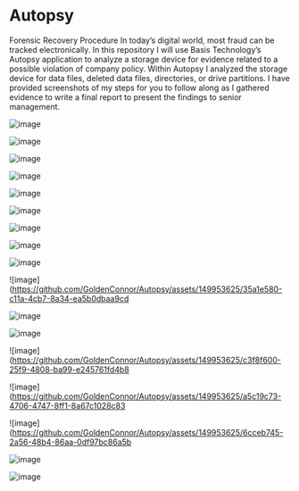 # Autopsy
Forensic Recovery Procedure
In today’s digital world, most fraud can be tracked electronically. In this repository I will use Basis Technology’s Autopsy application to analyze a storage device for evidence related to a possible violation of company policy. Within Autopsy I analyzed the storage device for data files, deleted data files, directories, or drive partitions. I have provided screenshots of my steps for you to follow along as I gathered evidence to  write a final report to present the findings to senior management.

![image](https://github.com/GoldenConnor/Autopsy/assets/149953625/958d4a53-c838-44d0-8876-85c817bab527)

![image](https://github.com/GoldenConnor/Autopsy/assets/149953625/f9548a6b-84a2-4dde-9947-6e3ab50fd468)

![image](https://github.com/GoldenConnor/Autopsy/assets/149953625/558ac6cf-4a81-4a4d-b94f-e9bd6b68239d)

![image](https://github.com/GoldenConnor/Autopsy/assets/149953625/969b8f7a-7a51-4a19-98b8-58ae5d693255)

![image](https://github.com/GoldenConnor/Autopsy/assets/149953625/07dd2a3a-0e08-45a6-a300-b92ad905ccce)

![image](https://github.com/GoldenConnor/Autopsy/assets/149953625/2a0bfab9-7e77-4810-95d2-1a94bac6e1c0)

![image](https://github.com/GoldenConnor/Autopsy/assets/149953625/13151356-4491-4af1-9af2-7f7c42cb4103)

![image](https://github.com/GoldenConnor/Autopsy/assets/149953625/3ba66991-99b4-4946-a244-cd6fa5fa3725)

![image](https://github.com/GoldenConnor/Autopsy/assets/149953625/5b27bdd3-f544-4d75-b5b0-8fffc1049cab)

![image](https://github.com/GoldenConnor/Autopsy/assets/149953625/35a1e580-c11a-4cb7-8a34-ea5b0dbaa9cd

![image](https://github.com/GoldenConnor/Autopsy/assets/149953625/82e2c8bb-d5b8-44f4-a077-c12b5e82fc23)

![image](https://github.com/GoldenConnor/Autopsy/assets/149953625/e83e094b-53d4-43d4-b77b-04d24c3210e8)

![image](https://github.com/GoldenConnor/Autopsy/assets/149953625/c3f8f600-25f9-4808-ba99-e245761fd4b8

![image](https://github.com/GoldenConnor/Autopsy/assets/149953625/a5c19c73-4706-4747-8ff1-8a67c1028c83

![image](https://github.com/GoldenConnor/Autopsy/assets/149953625/6cceb745-2a56-48b4-86aa-0df97bc86a5b

![image](https://github.com/GoldenConnor/Autopsy/assets/149953625/e15387cb-9254-4d37-bc21-9684043dc0d1)

![image](https://github.com/GoldenConnor/Autopsy/assets/149953625/1d73f6c5-23f9-40d5-a0ed-edcc0634b171)













































